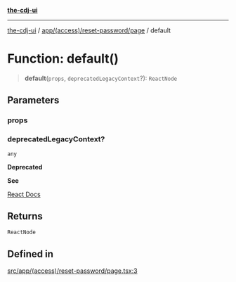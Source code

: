 [**the-cdj-ui**](../../../../../README.md)

***

[the-cdj-ui](../../../../../README.md) / [app/(access)/reset-password/page](../README.md) / default

# Function: default()

> **default**(`props`, `deprecatedLegacyContext`?): `ReactNode`

## Parameters

### props

### deprecatedLegacyContext?

`any`

**Deprecated**

**See**

[React Docs](https://legacy.reactjs.org/docs/legacy-context.html#referencing-context-in-lifecycle-methods)

## Returns

`ReactNode`

## Defined in

[src/app/(access)/reset-password/page.tsx:3](https://github.com/hiyaryan/the-cdj-ui/blob/66083ffd99c70e3de7b7a7a2d26584eb05be11c4/src/app/(access)/reset-password/page.tsx#L3)
